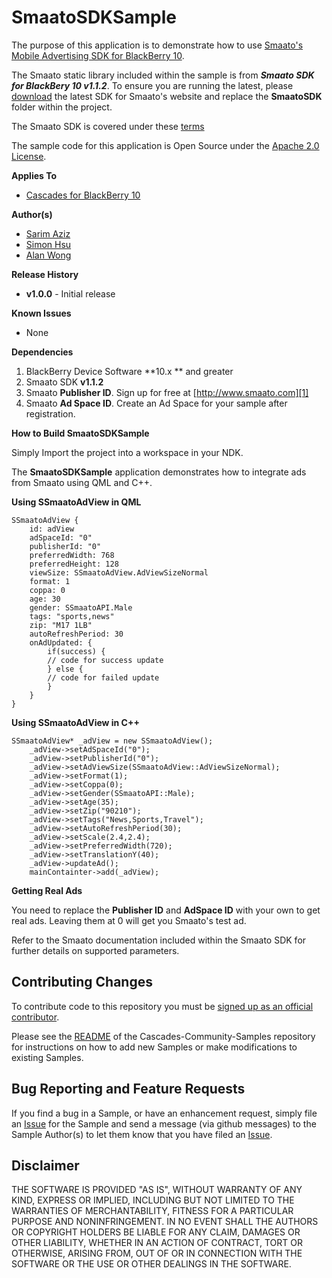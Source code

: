 # SmaatoSDKSample

The purpose of this application is to demonstrate how to use [Smaato's Mobile Advertising SDK  for BlackBerry 10](http://www.smaato.com/sdks).

The Smaato static library  included within the sample is from ***Smaato SDK for BlackBery 10 v1.1.2***. To ensure you are running the latest, please [download](http://www.smaato.com/sdks) the latest SDK for Smaato's website and replace the **SmaatoSDK** folder within the project.

The Smaato SDK is covered under these [terms](http://www.smaato.com/terms/)

The sample code for this application is Open Source under the [Apache 2.0 License](http://www.apache.org/licenses/LICENSE-2.0.html).

**Applies To**

* [Cascades for BlackBerry 10](https://bdsc.webapps.blackberry.com/cascades/)

**Author(s)** 

* [Sarim Aziz](https://github.com/saziz)
* [Simon Hsu](https://github.com/icetingyu)
* [Alan Wong](https://github.com/alawong)

**Release History**

* **v1.0.0** - Initial release

**Known Issues**

* None

**Dependencies**

1. BlackBerry Device Software **10.x ** and greater
2. Smaato SDK **v1.1.2**
2. Smaato **Publisher ID**. Sign up for free at [http://www.smaato.com][1] 
3. Smaato **Ad Space ID**. Create an Ad Space for your sample after registration.

**How to Build SmaatoSDKSample**

Simply Import the project into a workspace in your NDK. 

The **SmaatoSDKSample** application demonstrates how to integrate ads from Smaato using QML and C++.

**Using SSmaatoAdView in QML**

    SSmaatoAdView {
        id: adView
        adSpaceId: "0"  
        publisherId: "0" 
        preferredWidth: 768
        preferredHeight: 128
        viewSize: SSmaatoAdView.AdViewSizeNormal
        format: 1
        coppa: 0
        age: 30
        gender: SSmaatoAPI.Male
        tags: "sports,news"
        zip: "M17 1LB"
        autoRefreshPeriod: 30
        onAdUpdated: {
            if(success) {
            // code for success update
            } else {
            // code for failed update
            }
        }
    }

**Using SSmaatoAdView in C++**

    SSmaatoAdView* _adView = new SSmaatoAdView();
    	_adView->setAdSpaceId("0");
    	_adView->setPublisherId("0");
    	_adView->setAdViewSize(SSmaatoAdView::AdViewSizeNormal);
    	_adView->setFormat(1);
    	_adView->setCoppa(0);
    	_adView->setGender(SSmaatoAPI::Male);
    	_adView->setAge(35);
    	_adView->setZip("90210");
    	_adView->setTags("News,Sports,Travel");
    	_adView->setAutoRefreshPeriod(30);
        _adView->setScale(2.4,2.4);
        _adView->setPreferredWidth(720);
        _adView->setTranslationY(40);
    	_adView->updateAd();
    	mainContainter->add(_adView);


**Getting Real Ads**

You need to replace the **Publisher ID** and **AdSpace ID** with your own to get real ads. Leaving them at 0 will get you Smaato's test ad.

Refer to the Smaato documentation included within the Smaato SDK for further details on supported parameters.
 
## Contributing Changes

To contribute code to this repository you must be [signed up as an official contributor](http://blackberry.github.com/howToContribute.html).

Please see the [README](https://github.com/blackberry/Cascades-Community-Samples/blob/master/README.md) of the Cascades-Community-Samples repository for instructions on how to add new Samples or make modifications to existing Samples.

## Bug Reporting and Feature Requests

If you find a bug in a Sample, or have an enhancement request, simply file an [Issue](https://github.com/blackberry/Cascades-Community-Samples/issues) for the Sample and send a message (via github messages) to the Sample Author(s) to let them know that you have filed an [Issue](https://github.com/blackberry/Cascades-Community-Samples/issues).


## Disclaimer

THE SOFTWARE IS PROVIDED "AS IS", WITHOUT WARRANTY OF ANY KIND, EXPRESS OR IMPLIED, INCLUDING BUT NOT LIMITED TO THE WARRANTIES OF MERCHANTABILITY, FITNESS FOR A PARTICULAR PURPOSE AND NONINFRINGEMENT. IN NO EVENT SHALL THE AUTHORS OR COPYRIGHT HOLDERS BE LIABLE FOR ANY CLAIM, DAMAGES OR OTHER LIABILITY, WHETHER IN AN ACTION OF CONTRACT, TORT OR OTHERWISE, ARISING FROM, OUT OF OR IN CONNECTION WITH THE SOFTWARE OR THE USE OR OTHER DEALINGS IN THE SOFTWARE.


  [1]: http://www.smaato.com